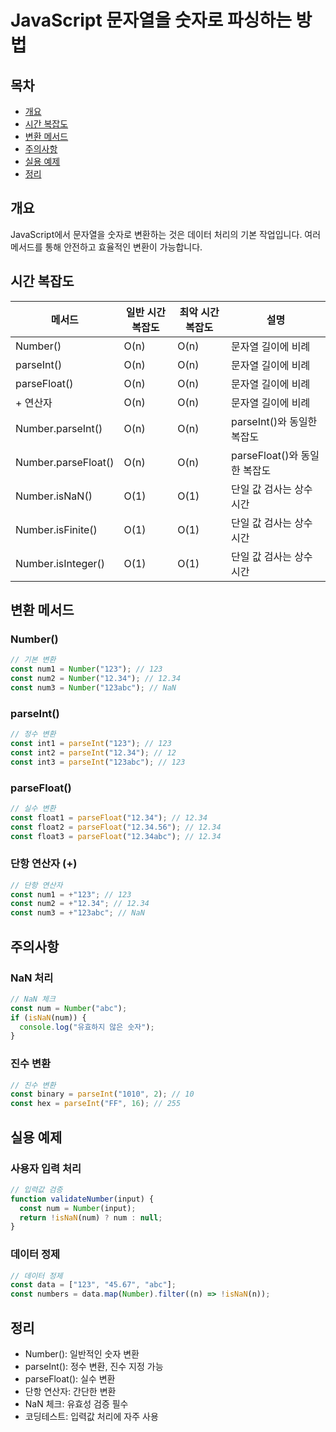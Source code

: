 # JavaScript 문자열을 숫자로 파싱하는 방법

## 목차

- [개요](#개요)
- [시간 복잡도](#시간-복잡도)
- [변환 메서드](#변환-메서드)
- [주의사항](#주의사항)
- [실용 예제](#실용-예제)
- [정리](#정리)

## 개요

JavaScript에서 문자열을 숫자로 변환하는 것은 데이터 처리의 기본 작업입니다. 여러 메서드를 통해 안전하고 효율적인 변환이 가능합니다.

## 시간 복잡도

| 메서드              | 일반 시간 복잡도 | 최악 시간 복잡도 | 설명                         |
| ------------------- | ---------------- | ---------------- | ---------------------------- |
| Number()            | O(n)             | O(n)             | 문자열 길이에 비례           |
| parseInt()          | O(n)             | O(n)             | 문자열 길이에 비례           |
| parseFloat()        | O(n)             | O(n)             | 문자열 길이에 비례           |
| + 연산자            | O(n)             | O(n)             | 문자열 길이에 비례           |
| Number.parseInt()   | O(n)             | O(n)             | parseInt()와 동일한 복잡도   |
| Number.parseFloat() | O(n)             | O(n)             | parseFloat()와 동일한 복잡도 |
| Number.isNaN()      | O(1)             | O(1)             | 단일 값 검사는 상수 시간     |
| Number.isFinite()   | O(1)             | O(1)             | 단일 값 검사는 상수 시간     |
| Number.isInteger()  | O(1)             | O(1)             | 단일 값 검사는 상수 시간     |

## 변환 메서드

### Number()

```javascript
// 기본 변환
const num1 = Number("123"); // 123
const num2 = Number("12.34"); // 12.34
const num3 = Number("123abc"); // NaN
```

### parseInt()

```javascript
// 정수 변환
const int1 = parseInt("123"); // 123
const int2 = parseInt("12.34"); // 12
const int3 = parseInt("123abc"); // 123
```

### parseFloat()

```javascript
// 실수 변환
const float1 = parseFloat("12.34"); // 12.34
const float2 = parseFloat("12.34.56"); // 12.34
const float3 = parseFloat("12.34abc"); // 12.34
```

### 단항 연산자 (+)

```javascript
// 단항 연산자
const num1 = +"123"; // 123
const num2 = +"12.34"; // 12.34
const num3 = +"123abc"; // NaN
```

## 주의사항

### NaN 처리

```javascript
// NaN 체크
const num = Number("abc");
if (isNaN(num)) {
  console.log("유효하지 않은 숫자");
}
```

### 진수 변환

```javascript
// 진수 변환
const binary = parseInt("1010", 2); // 10
const hex = parseInt("FF", 16); // 255
```

## 실용 예제

### 사용자 입력 처리

```javascript
// 입력값 검증
function validateNumber(input) {
  const num = Number(input);
  return !isNaN(num) ? num : null;
}
```

### 데이터 정제

```javascript
// 데이터 정제
const data = ["123", "45.67", "abc"];
const numbers = data.map(Number).filter((n) => !isNaN(n));
```

## 정리

- Number(): 일반적인 숫자 변환
- parseInt(): 정수 변환, 진수 지정 가능
- parseFloat(): 실수 변환
- 단항 연산자: 간단한 변환
- NaN 체크: 유효성 검증 필수
- 코딩테스트: 입력값 처리에 자주 사용
